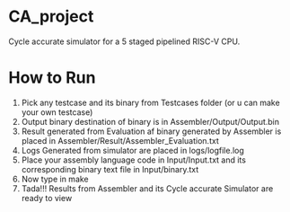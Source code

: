 # CA_project 
Cycle accurate simulator for a 5 staged pipelined RISC-V CPU.

# How to Run
1) Pick any testcase and its binary from Testcases folder (or u can make your own testcase) 
2) Output binary destination of binary is in Assembler/Output/Output.bin
3) Result generated from Evaluation af binary generated by Assembler is placed in Assembler/Result/Assembler_Evaluation.txt
4) Logs Generated from simulator are placed in logs/logfile.log
5) Place your assembly language code in Input/Input.txt and its corresponding binary text file in Input/binary.txt
6) Now type in make
7) Tada!!! Results from Assembler and its Cycle accurate Simulator are ready to view